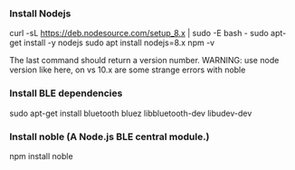 
### Install Nodejs
curl -sL https://deb.nodesource.com/setup_8.x | sudo -E bash -
sudo apt-get install -y nodejs
sudo apt install nodejs=8.x
npm -v

The last command should return a version number.
WARNING: use node version  like here, on vs 10.x are some strange errors with noble

### Install BLE dependencies
sudo apt-get install bluetooth bluez libbluetooth-dev libudev-dev

### Install noble (A Node.js BLE central module.)
npm install noble